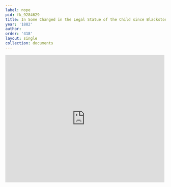```yaml
---
label: nope
pid: fk_9284629
title: In Some Changed in the Legal Statue of the Child since Blackstone
year: '1882'
author:
order: '418'
layout: single
collection: documents
---
```

<iframe src="https://northwestern.app.box.com/embed/s/0ryae5rm25p1b7681p7usvzyhllqdpw4?sortColumn=date&view=list" width="500" height="400" frameborder="0" allowfullscreen webkitallowfullscreen msallowfullscreen></iframe>
